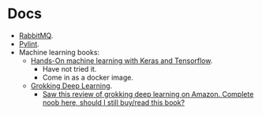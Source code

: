 # Docs

- [RabbitMQ](./rabbitmq/README.md).
- [Pylint](./pylint.md).
- Machine learning books:
  - [Hands-On machine learning with Keras and Tensorflow](https://github.com/ageron/handson-ml2).
    - Have not tried it.
    - Come in as a docker image.
  - [Grokking Deep Learning](https://edu.anarcho-copy.org/Algorithm/grokking-deep-learning.pdf).
    - [Saw this review of grokking deep learning on Amazon. Complete noob here, should I still buy/read this book?](https://www.reddit.com/r/deeplearning/comments/dsx87c/saw_this_review_of_grokking_deep_learning_on/?utm_source=share&utm_medium=web3x&utm_name=web3xcss&utm_term=1&utm_content=share_button)
